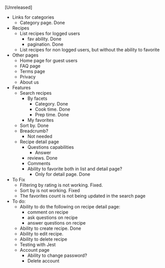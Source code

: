 [Unreleased]

- Links for categories
    - Category page. Done
- Recipes
    - List recipes for logged users
        - fav ability. Done
        - pagination. Done
    - List recipes for non logged users, but without the ability to favorite
- Other pages
    - Home page for guest users
    - FAQ page
    - Terms page
    - Privacy
    - About us
- Features
    - Search recipes
        - By facets
            - Category. Done
            - Cook time. Done
            - Prep time. Done
        - My favorites
    - Sort by. Done
    - Breadcrumb?
        - Not needed
    - Recipe detail page
        - Questions capabilities
            - Answer
        - reviews. Done
        - Comments
        - Ability to favorite both in list and detail page?
            - Only for detail page. Done
- To Fix
    - Filtering by rating is not working. Fixed.
    - Sort by is not working. Fixed
    - The favorites count is not being updated in the search page
- To do:
    - Ability to do the following on recipe detail page:
        - comment on recipe
        - ask questions on recipe
        - answer questions on recipe
    - Ability to create recipe. Done
    - Ability to edit recipe.
    - Ability to delete recipe
    - Testing with Jest
    - Account page
        - Ability to change password?
        - Delete account